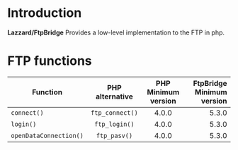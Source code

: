 
# Introduction

**Lazzard/FtpBridge** Provides a low-level implementation to the FTP in php.

# FTP functions

| Function               | PHP alternative  | PHP Minimum version  | FtpBridge Minimum version |
| ---------------------- |:----------------:|:--------------------:| -------------------------:|
| `connect()`            | `ftp_connect()`  | 4.0.0                | 5.3.0                     |
| `login()`              | `ftp_login()`    | 4.0.0                | 5.3.0                     |
| `openDataConnection()` | `ftp_pasv()`     | 4.0.0                | 5.3.0                     |


